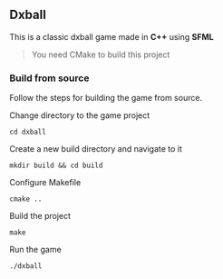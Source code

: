 ## Dxball

This is a classic dxball game made in **C++** using **SFML**

> You need CMake to build this project

### Build from source

Follow the steps for building the game from source.

Change directory to the game project

```
cd dxball
```

Create a new build directory and navigate to it

```
mkdir build && cd build
```

Configure Makefile

```
cmake ..
```

Build the project

```
make
```

Run the game

```
./dxball
```
